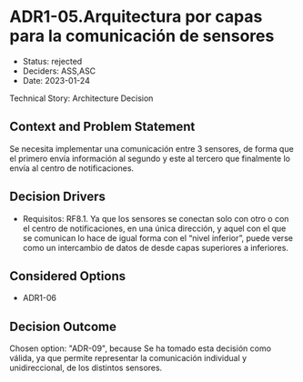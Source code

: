 # ADR1-05.Arquitectura por capas para la comunicación de sensores

* Status: rejected
* Deciders: ASS,ASC
* Date: 2023-01-24

Technical Story: Architecture Decision

## Context and Problem Statement

Se necesita implementar una comunicación entre 3 sensores, de forma que el primero envía información al segundo y este al tercero que finalmente lo envía al centro de notificaciones.

## Decision Drivers

* Requisitos: RF8.1. Ya que los sensores se conectan solo con otro o con el centro de notificaciones, en una única dirección, y aquel con el que se comunican lo hace de igual forma con el “nivel inferior”, puede verse como un intercambio de datos de desde capas superiores a inferiores.

## Considered Options

* ADR1-06

## Decision Outcome

Chosen option: "ADR-09", because Se ha tomado esta decisión como válida, ya que permite representar la comunicación individual y unidireccional, de los distintos sensores.
